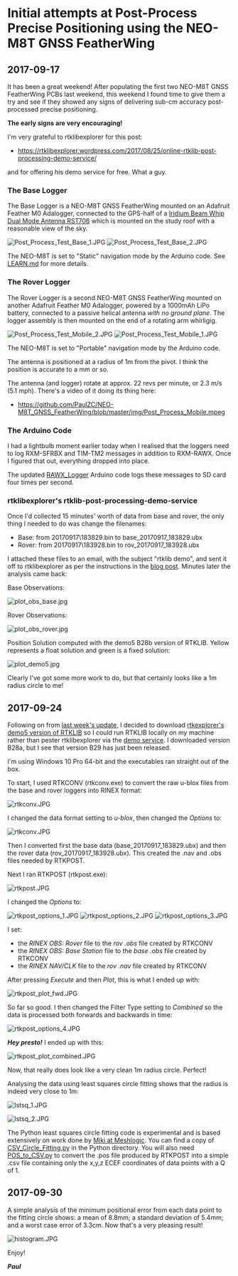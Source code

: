 # Initial attempts at Post-Process Precise Positioning using the NEO-M8T GNSS FeatherWing

## 2017-09-17

It has been a great weekend! After populating the first two NEO-M8T GNSS FeatherWing PCBs last weekend,
this weekend I found time to give them a try and see if they showed any signs of delivering sub-cm accuracy post-processed precise positioning.

**The early signs are very encouraging!**

I'm very grateful to rtklibexplorer for this post:
- https://rtklibexplorer.wordpress.com/2017/08/25/online-rtklib-post-processing-demo-service/  

and for offering his demo service for free. What a guy.

### The Base Logger

The Base Logger is a NEO-M8T GNSS FeatherWing mounted on an Adafruit Feather M0 Adalogger, connected to the GPS-half of a
[Iridium Beam Whip Dual Mode Antenna RST706](https://www.beamcommunications.com/products/70-iridium-beam-whip-dual-mode-antenna)
which is mounted on the study roof with a reasonable view of the sky.

![Post_Process_Test_Base_1.JPG](https://github.com/PaulZC/NEO-M8T_GNSS_FeatherWing/blob/master/img/Post_Process_Test_Base_1.JPG)
![Post_Process_Test_Base_2.JPG](https://github.com/PaulZC/NEO-M8T_GNSS_FeatherWing/blob/master/img/Post_Process_Test_Base_2.JPG)

The NEO-M8T is set to "Static" navigation mode by the Arduino code. See [LEARN.md](https://github.com/PaulZC/NEO-M8T_GNSS_FeatherWing/blob/master/LEARN.md) for more details.

### The Rover Logger

The Rover Logger is a second NEO-M8T GNSS FeatherWing mounted on another Adafruit Feather M0 Adalogger, powered by a 1000mAh LiPo battery,
connected to a passive helical antenna _with no ground plane_. The logger assembly is then mounted on the end of a rotating arm whirligig.

![Post_Process_Test_Mobile_2.JPG](https://github.com/PaulZC/NEO-M8T_GNSS_FeatherWing/blob/master/img/Post_Process_Test_Mobile_2.JPG)
![Post_Process_Test_Mobile_1.JPG](https://github.com/PaulZC/NEO-M8T_GNSS_FeatherWing/blob/master/img/Post_Process_Test_Mobile_1.JPG)

The NEO-M8T is set to "Portable" navigation mode by the Arduino code.

The antenna is positioned at a radius of 1m from the pivot. I think the position is accurate to a mm or so.

The antenna (and logger) rotate at approx. 22 revs per minute, or 2.3 m/s (5.1 mph). There's a video of it doing its thing here:
- https://github.com/PaulZC/NEO-M8T_GNSS_FeatherWing/blob/master/img/Post_Process_Mobile.mpeg

### The Arduino Code

I had a lightbulb moment earlier today when I realised that the loggers need to log RXM-SFRBX and TIM-TM2 messages in addition to RXM-RAWX.
Once I figured that out, everything dropped into place.

The updated [RAWX_Logger](https://github.com/PaulZC/NEO-M8T_GNSS_FeatherWing/tree/master/Arduino/RAWX_Logger) Arduino code logs these messages to SD card four times per second.

### rtklibexplorer's rtklib-post-processing-demo-service

Once I'd collected 15 minutes' worth of data from base and rover, the only thing I needed to do was change the filenames:
- Base:  from 20170917\183829.bin to base_20170917_183829.ubx
- Rover: from 20170917\183928.bin to rov_20170917_183928.ubx

I attached these files to an email, with the subject "rtklib demo", and sent it off to rtklibexplorer as per the instructions in the [blog post](https://rtklibexplorer.wordpress.com/2017/08/25/online-rtklib-post-processing-demo-service/).
Minutes later the analysis came back:

Base Observations:

![plot_obs_base.jpg](https://github.com/PaulZC/NEO-M8T_GNSS_FeatherWing/blob/master/img/plot_obs_base.jpg)

Rover Observations:

![plot_obs_rover.jpg](https://github.com/PaulZC/NEO-M8T_GNSS_FeatherWing/blob/master/img/plot_obs_rover.jpg)

Position Solution computed with the demo5 B28b version of RTKLIB. Yellow represents a float solution and green is a fixed solution:

![plot_demo5.jpg](https://github.com/PaulZC/NEO-M8T_GNSS_FeatherWing/blob/master/img/plot_demo5.jpg)

Clearly I've got some more work to do, but that certainly looks like a 1m radius circle to me!

## 2017-09-24

Following on from [last week's update](https://github.com/PaulZC/NEO-M8T_GNSS_FeatherWing/blob/master/POST_PROCESS.md#2017-09-17),
I decided to download [rtkexplorer's demo5 version of RTKLIB](http://rtkexplorer.com/downloads/rtklib-code/) so I could run RTKLIB locally on my machine
rather than pester rtklibexplorer via the [demo service](https://rtklibexplorer.wordpress.com/2017/08/25/online-rtklib-post-processing-demo-service/).
I downloaded version B28a, but I see that version B29 has just been released.

I'm using Windows 10 Pro 64-bit and the executables ran straight out of the box.

To start, I used RTKCONV (rtkconv.exe) to convert the raw u-blox files from the base and rover loggers into RINEX format:

![rtkconv.JPG](https://github.com/PaulZC/NEO-M8T_GNSS_FeatherWing/blob/master/img/rtkconv.JPG)

I changed the data format setting to _u-blox_, then changed the _Options_ to:

![rtkconv.JPG](https://github.com/PaulZC/NEO-M8T_GNSS_FeatherWing/blob/master/img/rtkconv_options.JPG)

Then I converted first the base data (base_20170917_183829.ubx) and then the rover data (rov_20170917_183928.ubx).
This created the .nav and .obs files needed by RTKPOST.

Next I ran RTKPOST (rtkpost.exe):

![rtkpost.JPG](https://github.com/PaulZC/NEO-M8T_GNSS_FeatherWing/blob/master/img/rtkpost.JPG)

I changed the _Options_ to:

![rtkpost_options_1.JPG](https://github.com/PaulZC/NEO-M8T_GNSS_FeatherWing/blob/master/img/rtkpost_options_1.JPG)
![rtkpost_options_2.JPG](https://github.com/PaulZC/NEO-M8T_GNSS_FeatherWing/blob/master/img/rtkpost_options_2.JPG)
![rtkpost_options_3.JPG](https://github.com/PaulZC/NEO-M8T_GNSS_FeatherWing/blob/master/img/rtkpost_options_3.JPG)

I set:
- the _RINEX OBS: Rover_ file to the _rov .obs_ file created by RTKCONV
- the _RINEX OBS: Base Station_ file to the _base .obs_ file created by RTKCONV
- the _RINEX NAV/CLK_ file to the _rov .nav_ file created by RTKCONV

After pressing _Execute_ and then _Plot_, this is what I ended up with:

![rtkpost_plot_fwd.JPG](https://github.com/PaulZC/NEO-M8T_GNSS_FeatherWing/blob/master/img/rtkpost_plot_fwd.JPG)

So far so good. I then changed the Filter Type setting to _Combined_ so the data is processed both forwards and backwards in time:

![rtkpost_options_4.JPG](https://github.com/PaulZC/NEO-M8T_GNSS_FeatherWing/blob/master/img/rtkpost_options_4.JPG)

**_Hey presto!_** I ended up with this:

![rtkpost_plot_combined.JPG](https://github.com/PaulZC/NEO-M8T_GNSS_FeatherWing/blob/master/img/rtkpost_plot_combined.JPG)

Now, that really does look like a very clean 1m radius circle. Perfect!

Analysing the data using least squares circle fitting shows that the radius is indeed very close to 1m:

![lstsq_1.JPG](https://github.com/PaulZC/NEO-M8T_GNSS_FeatherWing/blob/master/img/lstsq_1.JPG)

![lstsq_2.JPG](https://github.com/PaulZC/NEO-M8T_GNSS_FeatherWing/blob/master/img/lstsq_2.JPG)

The Python least squares circle fitting code is experimental and is based extensively on work done by [Miki at Meshlogic](https://meshlogic.github.io/posts/jupyter/curve-fitting/fitting-a-circle-to-cluster-of-3d-points/).
You can find a copy of [CSV_Circle_Fitting.py](https://github.com/PaulZC/NEO-M8T_GNSS_FeatherWing/blob/master/Python/CSV_Circle_Fitting.py) in the Python directory.
You will also need [POS_to_CSV.py](https://github.com/PaulZC/NEO-M8T_GNSS_FeatherWing/blob/master/Python/POS_to_CSV.py) to convert the .pos file produced by RTKPOST into a simple .csv file containing only the x,y,z ECEF coordinates of data points with a Q of 1.

## 2017-09-30

A simple analysis of the minimum positional error from each data point to the fitting circle shows: a mean of 8.8mm; a standard deviation of 5.4mm; and a worst case error of 3.3cm. Now that's a very pleasing result!

![histogram.JPG](https://github.com/PaulZC/NEO-M8T_GNSS_FeatherWing/blob/master/img/histogram.JPG)

Enjoy!

**_Paul_**
